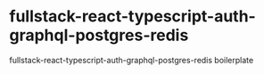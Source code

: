 # fullstack-react-typescript-auth-graphql-postgres-redis
fullstack-react-typescript-auth-graphql-postgres-redis boilerplate
